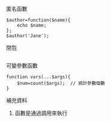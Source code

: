 匿名函數
```
$author=function($name){
	echo $name;
};
$author('Jane');
```

閉包
```

```

可變參數函數
```
function vars(...$args){
	$num=count($args);	// 統計參數個數
}
```

補充資料
1. 函數是通過調用來執行